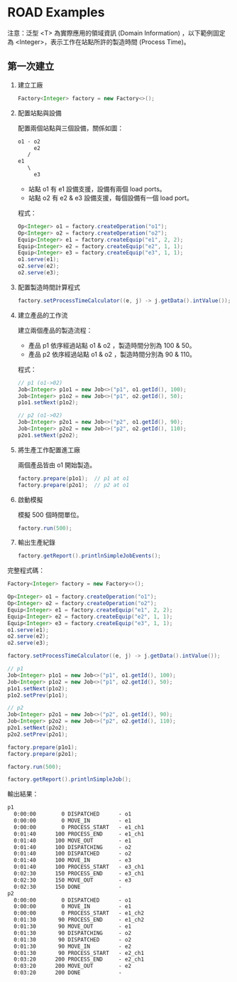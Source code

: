 ROAD Examples
===

注意：泛型 \<T> 為實際應用的領域資訊 (Domain Information) ，以下範例固定為 \<Integer>，表示工作在站點所許的製造時間 (Process Time)。

## 第一次建立
1. 建立工廠

    ```java
    Factory<Integer> factory = new Factory<>();
    ```

2. 配置站點與設備

    配置兩個站點與三個設備，關係如圖：
    ```txt
    o1 - o2
         e2
       /
    e1
       \ 
         e3
    ```

    * 站點 o1 有 e1 設備支援，設備有兩個 load ports。
    * 站點 o2 有 e2 & e3 設備支援，每個設備有一個 load port。

    程式：

    ```java
    Op<Integer> o1 = factory.createOperation("o1");
    Op<Integer> o2 = factory.createOperation("o2");
    Equip<Integer> e1 = factory.createEquip("e1", 2, 2);
    Equip<Integer> e2 = factory.createEquip("e2", 1, 1);
    Equip<Integer> e3 = factory.createEquip("e3", 1, 1);
    o1.serve(e1);
    o2.serve(e2);
    o2.serve(e3);
    ```

3. 配置製造時間計算程式


    ```java
    factory.setProcessTimeCalculator((e, j) -> j.getData().intValue());
    ```

4. 建立產品的工作流

    建立兩個產品的製造流程：

    * 產品 p1 依序經過站點 o1 & o2 ，製造時間分別為 100 & 50。 
    * 產品 p2 依序經過站點 o1 & o2 ，製造時間分別為 90 & 110。 


    程式：

    ```java
    // p1 (o1->02)
    Job<Integer> p1o1 = new Job<>("p1", o1.getId(), 100);
    Job<Integer> p1o2 = new Job<>("p1", o2.getId(), 50);
    p1o1.setNext(p1o2);

    // p2 (o1->02)
    Job<Integer> p2o1 = new Job<>("p2", o1.getId(), 90);
    Job<Integer> p2o2 = new Job<>("p2", o2.getId(), 110);
    p2o1.setNext(p2o2);
    ```

5. 將生產工作配置進工廠

    兩個產品皆由 o1 開始製造。

    ```java
    factory.prepare(p1o1);  // p1 at o1
    factory.prepare(p2o1);  // p2 at o1
    ```

6. 啟動模擬

    模擬 500 個時間單位。

    ```java
    factory.run(500);
    ```

7. 輸出生產紀錄

    ```java
    factory.getReport().printlnSimpleJobEvents();
    ```

完整程式碼：

```java
Factory<Integer> factory = new Factory<>();

Op<Integer> o1 = factory.createOperation("o1");
Op<Integer> o2 = factory.createOperation("o2");
Equip<Integer> e1 = factory.createEquip("e1", 2, 2);
Equip<Integer> e2 = factory.createEquip("e2", 1, 1);
Equip<Integer> e3 = factory.createEquip("e3", 1, 1);
o1.serve(e1);
o2.serve(e2);
o2.serve(e3);

factory.setProcessTimeCalculator((e, j) -> j.getData().intValue());

// p1
Job<Integer> p1o1 = new Job<>("p1", o1.getId(), 100);
Job<Integer> p1o2 = new Job<>("p1", o2.getId(), 50);
p1o1.setNext(p1o2);
p1o2.setPrev(p1o1);

// p2
Job<Integer> p2o1 = new Job<>("p2", o1.getId(), 90);
Job<Integer> p2o2 = new Job<>("p2", o2.getId(), 110);
p2o1.setNext(p2o2);
p2o2.setPrev(p2o1);

factory.prepare(p1o1);
factory.prepare(p2o1);

factory.run(500);

factory.getReport().printlnSimpleJob();
```

輸出結果：
```txt
p1
  0:00:00        0 DISPATCHED      - o1
  0:00:00        0 MOVE_IN         - e1
  0:00:00        0 PROCESS_START   - e1_ch1
  0:01:40      100 PROCESS_END     - e1_ch1
  0:01:40      100 MOVE_OUT        - e1
  0:01:40      100 DISPATCHING     - o2
  0:01:40      100 DISPATCHED      - o2
  0:01:40      100 MOVE_IN         - e3
  0:01:40      100 PROCESS_START   - e3_ch1
  0:02:30      150 PROCESS_END     - e3_ch1
  0:02:30      150 MOVE_OUT        - e3
  0:02:30      150 DONE            - 
p2
  0:00:00        0 DISPATCHED      - o1
  0:00:00        0 MOVE_IN         - e1
  0:00:00        0 PROCESS_START   - e1_ch2
  0:01:30       90 PROCESS_END     - e1_ch2
  0:01:30       90 MOVE_OUT        - e1
  0:01:30       90 DISPATCHING     - o2
  0:01:30       90 DISPATCHED      - o2
  0:01:30       90 MOVE_IN         - e2
  0:01:30       90 PROCESS_START   - e2_ch1
  0:03:20      200 PROCESS_END     - e2_ch1
  0:03:20      200 MOVE_OUT        - e2
  0:03:20      200 DONE            - 
```